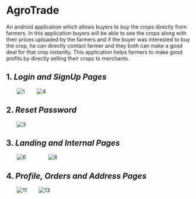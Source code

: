 # AgroTrade
An android application which allows buyers to buy the crops directly from farmers. In this application buyers will be able to see the crops along with their prices uploaded by the farmers and if the buyer was interested to buy the crop, he can directly contact farmer and they both can make a good deal for that crop instantly. This application helps farmers to make good profits by directly selling their crops to merchants.

## 1. *Login and SignUp Pages*
  ![1](https://user-images.githubusercontent.com/68644247/115960496-6024c300-a52f-11eb-8a51-9b011fe45562.jpg)  
![4](https://user-images.githubusercontent.com/68644247/115959694-176b0b00-a52b-11eb-87e3-62342d1cbdbc.jpg)

## 2. *Reset Password*
  ![3](https://user-images.githubusercontent.com/68644247/115959516-39b05900-a52a-11eb-8fa8-501d48a34939.jpg)

## 3. *Landing and Internal Pages*
  ![6](https://user-images.githubusercontent.com/68644247/115959707-28b41780-a52b-11eb-8980-481eba126fee.jpg)  
  ![8](https://user-images.githubusercontent.com/68644247/115959712-2c479e80-a52b-11eb-9780-c9c2243fe735.jpg)

## 4. *Profile, Orders and Address Pages*
  ![11](https://user-images.githubusercontent.com/68644247/115959716-310c5280-a52b-11eb-9e5e-a0e16556385b.jpg)  
![13](https://user-images.githubusercontent.com/68644247/115959720-336eac80-a52b-11eb-9601-2c1c45dae631.jpg)
